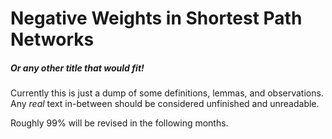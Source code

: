 # Negative Weights in Shortest Path Networks

##### Or any other title that would fit!

Currently this is just a dump of some definitions, lemmas, and observations.
Any *real* text in-between should be considered unfinished and unreadable.

Roughly 99% will be revised in the following months.
